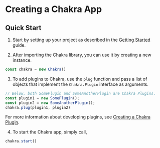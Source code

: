 # Creating a Chakra App

## Quick Start

1. Start by setting up your project as described in the [Getting Started](/essentials/getting-started.md) guide.

2. After importing the Chakra library, you can use it by creating a new instance.

 ```js
const chakra = new Chakra()
```

3. To add plugins to Chakra, use the `plug` function and pass a list of objects that implement the `Chakra.Plugin` interface as arguments.
```js
// Below, both SomePlugin and SomeAnotherPlugin are Chakra Plugins.
const plugin1 = new SomePlugin();
const plugin2 = new SomeAnotherPlugin();
chakra.plug(plugin1, plugin2)
```
For more information about developing plugins, see [Creating a Chakra Plugin](/essentials/creating-plugins.md).

4. To start the Chakra app, simply call,
```js
chakra.start()
```
